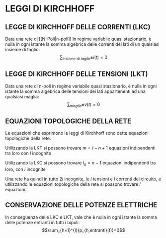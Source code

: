 # LEGGI DI KIRCHHOFF
## LEGGE DI KIRCHHOFF DELLE CORRENTI (LKC)
Data una rete di [[N-Poli|n-poli]] in regime variabile quasi stazionario, è nulla in ogni istante la somma algebrica delle correnti dei lati di un qualsiasi insieme di taglio:
$$\sum_{insieme~di~taglio}{\pm i(t)}=0$$
## LEGGE DI KIRCHHOFF DELLE TENSIONI (LKT)
Data una rete di n-poli in regime variabile quasi stazionario, è nulla in ogni istante la somma algebrica delle tensioni dei lati appartenenti ad una qualsiasi maglia:
$$\sum_{maglia}{\pm v(t)}=0$$

## EQUAZIONI TOPOLOGICHE DELLA RETE
Le equazioni che esprimono le leggi di Kirchhoff sono dette equazioni topologiche della rete.

Utilizzando la LKT si possono trovare $m=l-n+1$ equazioni indipendenti tra loro con $l$ incognite

Utilizzando la LKC si possono trovare $l_a = n - 1$ equazioni indipendenti tra loro, con $l$ incognite

Una rete ha quindi in tutto $2l$ incognite, le $l$ tensioni e $l$ correnti del circuito, e utilizzando le equazioni topologiche della rete si possono trovare $l$ equazioni.

## CONSERVAZIONE DELLE POTENZE ELETTRICHE
In conseguenza delle LKC e LKT, vale che è nulla in ogni istante la somma delle potenze entranti in tutti i bipoli:
$$\sum_{h=1}^{l}{p_{h,entranti}(t)}=0$$